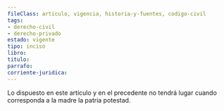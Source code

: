 ```yaml
---
fileClass: articulo, vigencia, historia-y-fuentes, codigo-civil
tags:
- derecho-civil
- derecho-privado
estado: vigente
tipo: inciso
libro:
titulo:
parrafo:
corriente-juridica:
---
```

Lo dispuesto en este artículo y en el precedente no tendrá lugar cuando corresponda a la madre la patria potestad.